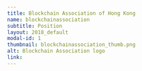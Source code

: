 ```yaml
---
title: Blockchain Association of Hong Kong
name: blockchainassociation
subtitle: Position
layout: 2018_default
modal-id: 1
thumbnail: blockchainassociation_thumb.png
alt: Blockchain Association logo
link:
---
```

